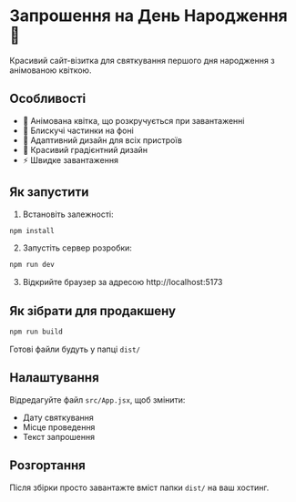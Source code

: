 # Запрошення на День Народження 🌸

Красивий сайт-візитка для святкування першого дня народження з анімованою квіткою.

## Особливості

- 🌸 Анімована квітка, що розкручується при завантаженні
- 💫 Блискучі частинки на фоні
- 📱 Адаптивний дизайн для всіх пристроїв
- 🎨 Красивий градієнтний дизайн
- ⚡ Швидке завантаження

## Як запустити

1. Встановіть залежності:
```bash
npm install
```

2. Запустіть сервер розробки:
```bash
npm run dev
```

3. Відкрийте браузер за адресою http://localhost:5173

## Як зібрати для продакшену

```bash
npm run build
```

Готові файли будуть у папці `dist/`

## Налаштування

Відредагуйте файл `src/App.jsx`, щоб змінити:
- Дату святкування
- Місце проведення
- Текст запрошення

## Розгортання

Після збірки просто завантажте вміст папки `dist/` на ваш хостинг.
